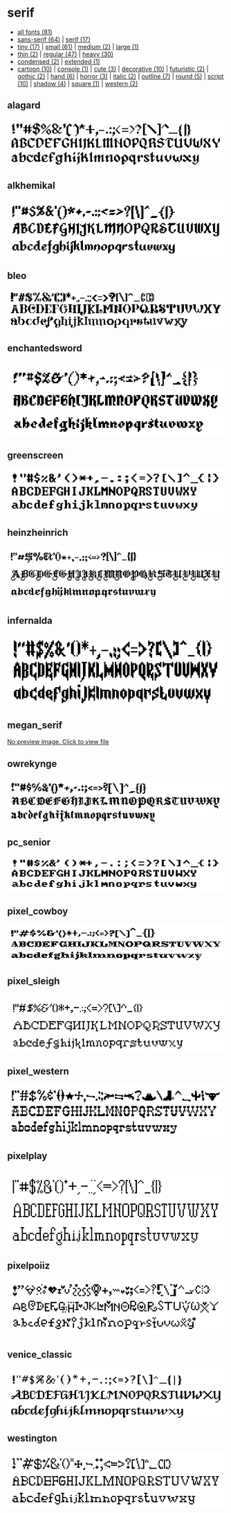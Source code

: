 # serif

- [all fonts (81)](readme.md)
- [sans-serif (64)](sans-serif.md) | [serif (17)](serif.md)
- [tiny (17)](tiny.md) | [small (61)](small.md) | [medium (2)](medium.md) | [large (1)](large.md)
- [thin (2)](thin.md) | [regular (47)](regular.md) | [heavy (30)](heavy.md)
- [condensed (2)](condensed.md) | [extended (1)](extended.md)
- [cartoon (10)](cartoon.md) | [console (1)](console.md) | [cute (3)](cute.md) | [decorative (10)](decorative.md) | [futuristic (2)](futuristic.md) | [gothic (2)](gothic.md) | [hand (6)](hand.md) | [horror (3)](horror.md) | [italic (2)](italic.md) | [outline (7)](outline.md) | [round (5)](round.md) | [script (10)](script.md) | [shadow (4)](shadow.md) | [square (1)](square.md) | [western (2)](western.md)
## alagard

[![font preview](previews/alagard.png?raw=true "alagard")](/fonts/alagard.h)

## alkhemikal

[![font preview](previews/alkhemikal.png?raw=true "alkhemikal")](/fonts/alkhemikal.h)

## bleo

[![font preview](previews/bleo.png?raw=true "bleo")](/fonts/bleo.h)

## enchantedsword

[![font preview](previews/enchantedsword.png?raw=true "enchantedsword")](/fonts/enchantedsword.h)

## greenscreen

[![font preview](previews/greenscreen.png?raw=true "greenscreen")](/fonts/greenscreen.h)

## heinzheinrich

[![font preview](previews/heinzheinrich.png?raw=true "heinzheinrich")](/fonts/heinzheinrich.h)

## infernalda

[![font preview](previews/infernalda.png?raw=true "infernalda")](/fonts/infernalda.h)

## megan_serif

[No preview image. Click to view file](/fonts/megan_serif.h)


## owrekynge

[![font preview](previews/owrekynge.png?raw=true "owrekynge")](/fonts/owrekynge.h)

## pc_senior

[![font preview](previews/pc_senior.png?raw=true "pc_senior")](/fonts/pc_senior.h)

## pixel_cowboy

[![font preview](previews/pixel_cowboy.png?raw=true "pixel_cowboy")](/fonts/pixel_cowboy.h)

## pixel_sleigh

[![font preview](previews/pixel_sleigh.png?raw=true "pixel_sleigh")](/fonts/pixel_sleigh.h)

## pixel_western

[![font preview](previews/pixel_western.png?raw=true "pixel_western")](/fonts/pixel_western.h)

## pixelplay

[![font preview](previews/pixelplay.png?raw=true "pixelplay")](/fonts/pixelplay.h)

## pixelpoiiz

[![font preview](previews/pixelpoiiz.png?raw=true "pixelpoiiz")](/fonts/pixelpoiiz.h)

## venice_classic

[![font preview](previews/venice_classic.png?raw=true "venice_classic")](/fonts/venice_classic.h)

## westington

[![font preview](previews/westington.png?raw=true "westington")](/fonts/westington.h)
